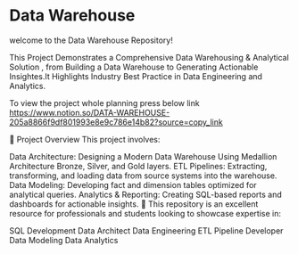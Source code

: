 # Data Warehouse 

welcome to the Data Warehouse Repository!

This Project Demonstrates a Comprehensive Data Warehousing & Analytical Solution , from Building a Data Warehouse to Generating Actionable Insightes.It Highlights Industry Best Practice in Data Engineering and Analytics.


To view the project whole planning press below link
https://www.notion.so/DATA-WAREHOUSE-205a8866f9df801993e8e9c786e14b82?source=copy_link

📖 Project Overview
This project involves:

Data Architecture: Designing a Modern Data Warehouse Using Medallion Architecture Bronze, Silver, and Gold layers.
ETL Pipelines: Extracting, transforming, and loading data from source systems into the warehouse.
Data Modeling: Developing fact and dimension tables optimized for analytical queries.
Analytics & Reporting: Creating SQL-based reports and dashboards for actionable insights.
🎯 This repository is an excellent resource for professionals and students looking to showcase expertise in:

SQL Development
Data Architect
Data Engineering
ETL Pipeline Developer
Data Modeling
Data Analytics
